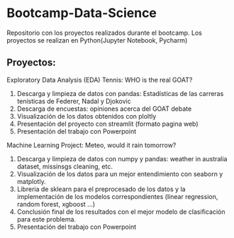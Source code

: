 # Bootcamp-Data-Science
Repositorio con los proyectos realizados durante el bootcamp. Los proyectos se realizan en Python(Jupyter Notebook, Pycharm)

## Proyectos:
Exploratory Data Analysis (EDA) Tennis: WHO is the real GOAT?
1. Descarga y limpieza de datos con pandas: Estadísticas de las carreras tenísticas de Federer, Nadal y Djokovic
2. Descarga de encuestas: opiniones acerca del GOAT debate
3. Visualización de los datos obtenidos con ploltly
4. Presentación del proyecto con streamlit (formato pagina web)
5. Presentación del trabajo con Powerpoint

Machine Learning Project: Meteo, would it rain tomorrow?
1. Descarga y limpieza de datos con numpy y pandas: weather in australia dataset, missinsgs cleaning, etc.
2. Visualización de los datos para un mejor entendimiento con seaborn y matplotly.
3. Libreria de sklearn para el preprocesado de los datos y la implementación de los modelos correspondientes (linear regression, random forest, xgboost ...)
4. Conclusión final de los resultados con el mejor modelo de clasificación para este problema.
5. Presentación del trabajo con Powerpoint

